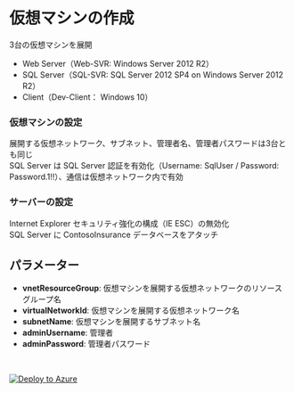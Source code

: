# 仮想マシンの作成

3台の仮想マシンを展開
- Web Server（Web-SVR: Windows Server 2012 R2）
- SQL Server（SQL-SVR: SQL Server 2012 SP4 on Windows Server 2012 R2）
- Client（Dev-Client： Windows 10）

### **仮想マシンの設定**
  展開する仮想ネットワーク、サブネット、管理者名、管理者パスワードは3台とも同じ  
  SQL Server は SQL Server 認証を有効化（Username: SqlUser / Password: Password.1!!）、通信は仮想ネットワーク内で有効

### **サーバーの設定**
Internet Explorer セキュリティ強化の構成（IE ESC）の無効化  
SQL Server に ContosoInsurance データベースをアタッチ

## **パラメーター**
- **vnetResourceGroup**: 仮想マシンを展開する仮想ネットワークのリソース グループ名
- **virtualNetworkId**: 仮想マシンを展開する仮想ネットワーク名
- **subnetName**: 仮想マシンを展開するサブネット名
- **adminUsername**: 管理者
- **adminPassword**: 管理者パスワード

<br />

[![Deploy to Azure](https://aka.ms/deploytoazurebutton)](https://portal.azure.com/#create/Microsoft.Template/uri/https%3A%2F%2Fraw.githubusercontent.com%2Fhiroyay-ms%2FServer-Migration-Hands-on-Lab%2Fhiroyay%2FHands-on%2520lab%2Fazure-templates%2F04-virtual-machines%2Fvm-deploy.json)